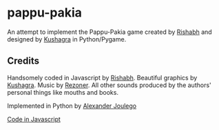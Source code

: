 # pappu-pakia


An attempt to implement the Pappu-Pakia game created by [Rishabh](http://twitter.com/_rishabhp)
and designed by [Kushagra](http://twitter.com/solitarydesigns) in Python/Pygame.

## Credits
Handsomely coded in Javascript by [Rishabh](http://twitter.com/_rishabhp).
Beautiful graphics by [Kushagra](http://twitter.com/solitarydesigns).
Music by [Rezoner](http://rezoner.net). All other sounds produced by the authors' personal things
like mouths and books.

Implemented in Python by [Alexander Joulego](http://twitter.com/alex_joulgo)

[Code in Javascript](http://github.com/mind-it/game-off-2012)

